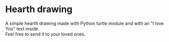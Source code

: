 # Hearth drawing
A simple hearth drawing made with Python turtle module and with an "I love You" text inside.<br>
Feel free to send it to your loved ones.
